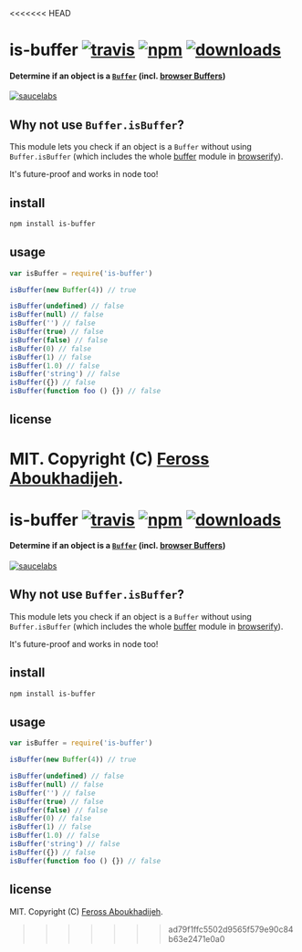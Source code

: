 <<<<<<< HEAD
# is-buffer [![travis][travis-image]][travis-url] [![npm][npm-image]][npm-url] [![downloads][downloads-image]][npm-url]

#### Determine if an object is a [`Buffer`](http://nodejs.org/api/buffer.html) (incl. [browser Buffers](https://github.com/feross/buffer))

[![saucelabs][saucelabs-image]][saucelabs-url]

[travis-image]: https://img.shields.io/travis/feross/is-buffer/master.svg
[travis-url]: https://travis-ci.org/feross/is-buffer
[npm-image]: https://img.shields.io/npm/v/is-buffer.svg
[npm-url]: https://npmjs.org/package/is-buffer
[downloads-image]: https://img.shields.io/npm/dm/is-buffer.svg
[saucelabs-image]: https://saucelabs.com/browser-matrix/is-buffer.svg
[saucelabs-url]: https://saucelabs.com/u/is-buffer

## Why not use `Buffer.isBuffer`?

This module lets you check if an object is a `Buffer` without using `Buffer.isBuffer` (which includes the whole [buffer](https://github.com/feross/buffer) module in [browserify](http://browserify.org/)).

It's future-proof and works in node too!

## install

```bash
npm install is-buffer
```

## usage

```js
var isBuffer = require('is-buffer')

isBuffer(new Buffer(4)) // true

isBuffer(undefined) // false
isBuffer(null) // false
isBuffer('') // false
isBuffer(true) // false
isBuffer(false) // false
isBuffer(0) // false
isBuffer(1) // false
isBuffer(1.0) // false
isBuffer('string') // false
isBuffer({}) // false
isBuffer(function foo () {}) // false
```

## license

MIT. Copyright (C) [Feross Aboukhadijeh](http://feross.org).
=======
# is-buffer [![travis][travis-image]][travis-url] [![npm][npm-image]][npm-url] [![downloads][downloads-image]][npm-url]

#### Determine if an object is a [`Buffer`](http://nodejs.org/api/buffer.html) (incl. [browser Buffers](https://github.com/feross/buffer))

[![saucelabs][saucelabs-image]][saucelabs-url]

[travis-image]: https://img.shields.io/travis/feross/is-buffer/master.svg
[travis-url]: https://travis-ci.org/feross/is-buffer
[npm-image]: https://img.shields.io/npm/v/is-buffer.svg
[npm-url]: https://npmjs.org/package/is-buffer
[downloads-image]: https://img.shields.io/npm/dm/is-buffer.svg
[saucelabs-image]: https://saucelabs.com/browser-matrix/is-buffer.svg
[saucelabs-url]: https://saucelabs.com/u/is-buffer

## Why not use `Buffer.isBuffer`?

This module lets you check if an object is a `Buffer` without using `Buffer.isBuffer` (which includes the whole [buffer](https://github.com/feross/buffer) module in [browserify](http://browserify.org/)).

It's future-proof and works in node too!

## install

```bash
npm install is-buffer
```

## usage

```js
var isBuffer = require('is-buffer')

isBuffer(new Buffer(4)) // true

isBuffer(undefined) // false
isBuffer(null) // false
isBuffer('') // false
isBuffer(true) // false
isBuffer(false) // false
isBuffer(0) // false
isBuffer(1) // false
isBuffer(1.0) // false
isBuffer('string') // false
isBuffer({}) // false
isBuffer(function foo () {}) // false
```

## license

MIT. Copyright (C) [Feross Aboukhadijeh](http://feross.org).
>>>>>>> ad79f1ffc5502d9565f579e90c84b63e2471e0a0
